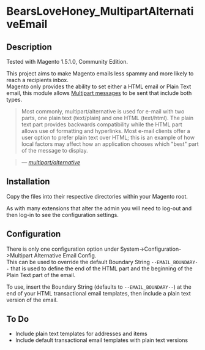 # BearsLoveHoney_MultipartAlternativeEmail #

## Description ##

Tested with Magento 1.5.1.0, Community Edition.

This project aims to make Magento emails less spammy and more likely to reach a recipients inbox.  
Magento only provides the ability to set either a HTML email or Plain Text email, this module allows [Multipart messages](http://en.wikipedia.org/wiki/MIME#Multipart_messages) to be sent that include both types.

> Most commonly, multipart/alternative is used for e-mail with two parts, one plain text (text/plain) and one HTML (text/html). The plain text part provides backwards compatibility while the HTML part allows use of formatting and hyperlinks. Most e-mail clients offer a user option to prefer plain text over HTML; this is an example of how local factors may affect how an application chooses which "best" part of the message to display.

> &mdash; <cite>[multipart/alternative](http://en.wikipedia.org/wiki/MIME#Alternative)</cite>

## Installation ##

Copy the files into their respective directories within your Magento root.

As with many extensions that alter the admin you will need to log-out and then log-in to see the configuration settings.

## Configuration ##

There is only one configuration option under System->Configuration->Multipart Alternative Email Config.  
This can be used to override the default Boundary String `--EMAIL_BOUNDARY--` that is used to define the end of the HTML part and the beginning of the Plain Text part of the email.

To use, insert the Boundary String (defaults to `--EMAIL_BOUNDARY--`) at the end of your HTML transactional email templates, then include a plain text version of the email.

## To Do ##

* Include plain text templates for addresses and items
* Include default transactional email templates with plain text versions